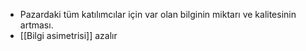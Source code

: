 - Pazardaki tüm katılımcılar için var olan bilginin miktarı ve kalitesinin artması.
- [[Bilgi asimetrisi]] azalır